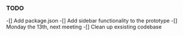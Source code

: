 ### TODO

-[] Add package.json
-[] Add sidebar functionality to the prototype
-[] Monday the 13th, next meeting
-[] Clean up exsisting codebase


